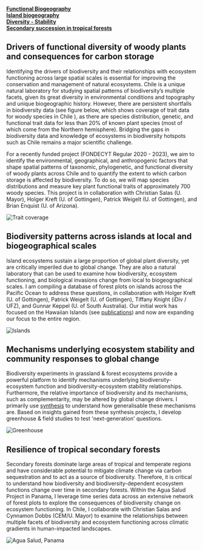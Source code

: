 
[**Functional Biogeography**](#drivers-of-functional-diversity-of-woody-plants-and-consequences-for-carbon-storage)  
[**Island biogeography**](#biodiversity-patterns-across-islands-at-local-and-biogeographical-scales)  
[**Diversity - Stability**](#mechanisms-underlying-ecosystem-stability-and-community-responses-to-global-change)  
[**Secondary succession in tropical forests**](#resilience-of-tropical-secondary-forests)  



## Drivers of functional diversity of woody plants and consequences for carbon storage

Identifying the drivers of biodiversity and their relationships with ecosystem functioning across large spatial scales is essential for improving the conservation and management of natural ecosystems. Chile is a unique natural laboratory for studying spatial patterns of biodiversity’s multiple facets, given its great diversity in environmental conditions and topography and unique biogeographic history. However, there are persistent shortfalls in biodiversity data (see figure below, which shows coverage of trait data for woody species in Chile ), as there are species distribution, genetic, and functional trait data for less than 20% of known plant species (most of which come from the Northern hemisphere). Bridging the gaps in biodiversity data and knowledge of ecosystems in biodiversity hotspots such as Chile remains a major scientific challenge.

For a recently funded project (FONDECYT Regular 2020 - 2023), we aim to identify the environmental, geographical, and anthropogenic factors that shape spatial patterns of taxonomic, phylogenetic, and functional diversity of woody plants across Chile and to quantify the extent to which carbon storage is affected by biodiversity. To do so, we will map species distributions and measure key plant functional traits of approximately 700 woody species. This project is in collaboration with Christian Salas (U. Mayor), Holger Kreft (U. of Gottingen), Patrick Weigelt (U. of Gottingen), and Brian Enquist (U. of Arizona).  

![Trait coverage](/images/TRY_BIEN_opentraitcoverage.png)  


## Biodiversity patterns across islands at local and biogeographical scales  

Island ecosystems sustain a large proportion of global plant diversity, yet are critically imperiled due to global change. They are also a natural laboratory that can be used to examine how biodiversity, ecosystem functioning, and biological invasions change from local to biogeographical scales. I am compiling a database of forest plots on islands across the Pacific Ocean to address these questions, in collaboration with Holger Kreft (U. of Gottingen), Patrick Weigelt (U. of Gottingen), Tiffany Knight (iDiv / UFZ), and Gunnar Keppel (U. of South Australia). Our initial work has focused on the Hawaiian Islands (see [publications](/publications)) and now are expanding our focus to the entire region.   

![Islands](/images/islands.png)

## Mechanisms underlying ecosystem stability and community responses to global change   

Biodiversity experiments in grassland & forest ecosystems provide a powerful platform to identify mechanisms underlying biodiversity-ecosystem function and biodiversity-ecosystem stability relationships. Furthermore, the relative importance of biodiversity and its mechanisms, such as complementarity, may be altered by global change drivers. I primarily use [synthesis](https://natureecoevocommunity.nature.com/users/173594-dylan-craven/posts/37387-synthesizing-people-and-data-to-understand-the-multiple-drivers-of-ecosystem-stability) to understand how generalisable these mechanisms are. Based on insights gained from these synthesis projects, I develop greenhouse & field studies to test 'next-generation' questions.

![Greenhouse](/images/experiment.png)

## Resilience of tropical secondary forests  

Secondary forests dominate large areas of tropical and temperate regions and have considerable potential to mitigate climate change via carbon sequestration and to act as a source of biodiversity. Therefore, it is critical to understand how biodiversity and biodiversity-dependent ecosystem functions change over time in secondary forests. Within the Agua Salud Project in Panama, I leverage time series data across an extensive network of forest plots to explore the consequences of biodiversity change on ecosystem functioning. In Chile, I collaborate with Christian Salas and Cynnamon Dobbs (CEM/U. Mayor) to examine the relationships between multiple facets of biodiversity and ecosystem functioning across climatic gradients in human-impacted landscapes.

![Agua Salud, Panama](/images/aguasalud.png)
